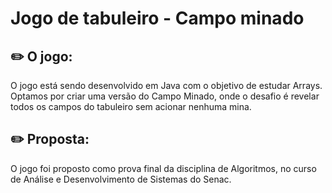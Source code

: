 
# Jogo de tabuleiro - Campo minado

## :pencil2: O jogo:
 
 O jogo está sendo desenvolvido em Java com o objetivo de estudar Arrays. Optamos por criar uma versão do Campo Minado, onde o desafio é revelar todos os campos do tabuleiro sem acionar nenhuma mina.

## :pencil2: Proposta:

O jogo foi proposto como prova final da disciplina de Algoritmos, no curso de Análise e Desenvolvimento de Sistemas do Senac.

